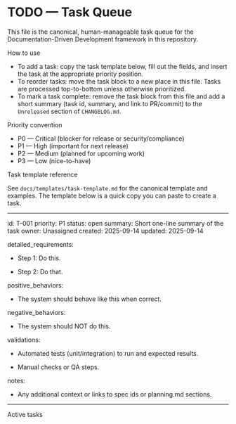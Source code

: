 <!--
TODO.md — Task queue for document-driven development framework

Rules:
-- Tasks are defined using the task-template at `docs/templates/task-template.md`.
- Each task MUST include the following fields: id, priority, summary, detailed_requirements,
  positive_behaviors, negative_behaviors, validations, status, owner (optional), created, updated.
- Tasks in this file are the active queue (resumable and reorderable). When a task is completed,
  remove it from this file and add a corresponding entry under the `Unreleased` section of `CHANGELOG.md`.
- Task IDs must be unique and use the prefix `T-` followed by a zero-padded number (e.g. `T-001`).
-->

# TODO — Task Queue

This file is the canonical, human-manageable task queue for the Documentation-Driven Development framework in this repository.

How to use

- To add a task: copy the task template below, fill out the fields, and insert the task at the appropriate priority position.
- To reorder tasks: move the task block to a new place in this file. Tasks are processed top-to-bottom unless otherwise prioritized.
- To mark a task complete: remove the task block from this file and add a short summary (task id, summary, and link to PR/commit) to the `Unreleased` section of `CHANGELOG.md`.

Priority convention

- P0 — Critical (blocker for release or security/compliance)
- P1 — High (important for next release)
- P2 — Medium (planned for upcoming work)
- P3 — Low (nice-to-have)

Task template reference

See `docs/templates/task-template.md` for the canonical template and examples. The template below is a quick copy you can paste to create a task.

---

id: T-001
priority: P1
status: open
summary: Short one-line summary of the task
owner: Unassigned
created: 2025-09-14
updated: 2025-09-14

detailed_requirements:

- Step 1: Do this.

- Step 2: Do that.

positive_behaviors:

- The system should behave like this when correct.

negative_behaviors:

- The system should NOT do this.

validations:

- Automated tests (unit/integration) to run and expected results.

- Manual checks or QA steps.

notes:

- Any additional context or links to spec ids or planning.md sections.

---

Active tasks

<!-- Add tasks below. Keep the completed tasks out of this file and move to CHANGELOG.md -> Unreleased -->
